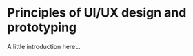# Principles of UI/UX design and prototyping

A little introduction here...



<!-- User Interface (UI), User Experience (UX) design and prototyping for an interactive media solution -->